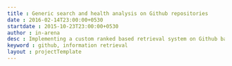 ```yaml
---
title : Generic search and health analysis on Github repositories 
date : 2016-02-14T23:00:00+0530
startdate : 2015-10-23T23:00:00+0530
author : in-arena
desc : Implementing a custom ranked based retrieval system on Github based on content and popularity.
keyword : github, information retrieval
layout : projectTemplate
---
```

